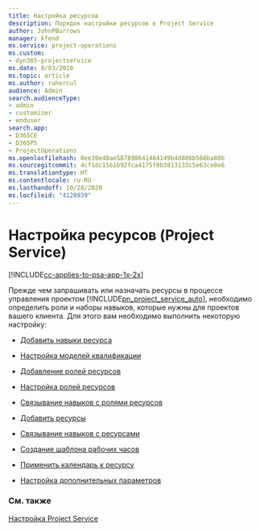 ```yaml
---
title: Настройка ресурсов
description: Порядок настройки ресурсов в Project Service
author: JohnPBurrows
manager: kfend
ms.service: project-operations
ms.custom:
- dyn365-projectservice
ms.date: 8/03/2018
ms.topic: article
ms.author: ruhercul
audience: Admin
search.audienceType:
- admin
- customizer
- enduser
search.app:
- D365CE
- D365PS
- ProjectOperations
ms.openlocfilehash: 0ee39e48ae587898641484149b4d886b568ba80b
ms.sourcegitcommit: 4cf1dc1561b92fca4175f0b3813133c5e63ce8e6
ms.translationtype: HT
ms.contentlocale: ru-RU
ms.lasthandoff: 10/28/2020
ms.locfileid: "4128939"
---
```

# <a name="set-up-resources-project-service"></a>Настройка ресурсов (Project Service)

[!INCLUDE[cc-applies-to-psa-app-1x-2x](../includes/cc-applies-to-psa-app-1x-2x.md)]

Прежде чем запрашивать или назначать ресурсы в процессе управления проектом [!INCLUDE[pn_project_service_auto](../includes/pn-project-service-auto.md)], необходимо определить роли и наборы навыков, которые нужны для проектов вашего клиента. Для этого вам необходимо выполнить некоторую настройку:  
  
-   [Добавить навыки ресурса](../psa/add-resource-skills.md)  
  
-   [Настройка моделей квалификации](../psa/set-up-proficiency-models.md)  
  
-   [Добавление ролей ресурсов](../psa/add-resource-roles.md)  
  
-   [Настройка ролей ресурсов](../psa/configure-resource-roles.md)  
  
-   [Связывание навыков с ролями ресурсов](../psa/associate-skills-with-resource-roles.md)  
  
-   [Добавить ресурсы](../psa/add-resources.md)  
  
-   [Связывание навыков с ресурсами](../psa/associate-skills-with-resources.md)  
  
-   [Создание шаблона рабочих часов](../psa/create-work-hours-template.md)  
  
-   [Применить календарь к ресурсу](../psa/apply-calendar-resource.md)  
  
-   [Настройка дополнительных параметров](../psa/configure-additional-parameters-settings.md)  
  
### <a name="see-also"></a>См. также  
 [Настройка Project Service](../psa/configure.md)
